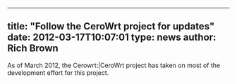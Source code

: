 
---
title: "Follow the CeroWrt project for updates"
date: 2012-03-17T10:07:01
type: news
author: Rich Brown
---
As of March 2012, the <link>Cerowrt:|CeroWrt</link> project has taken on
most of the development effort for this project.
